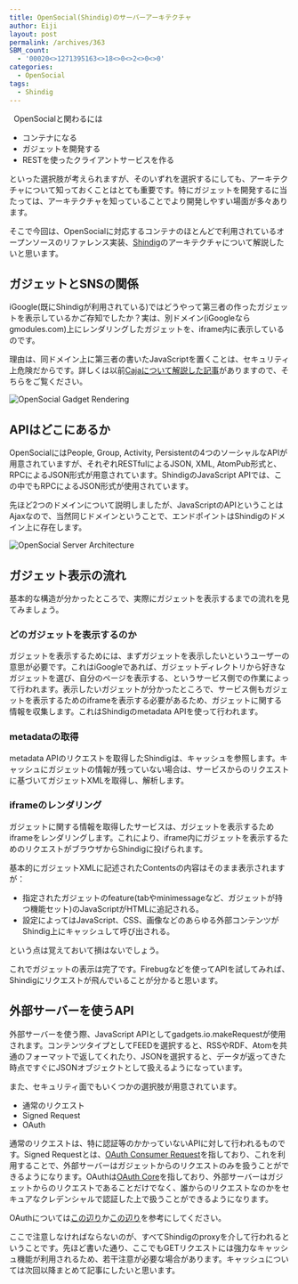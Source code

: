 ```yaml
---
title: OpenSocial(Shindig)のサーバーアーキテクチャ
author: Eiji
layout: post
permalink: /archives/363
SBM_count:
  - '00020<>1271395163<>18<>0<>2<>0<>0'
categories:
  - OpenSocial
tags:
  - Shindig
---
```

<div class="wp_plus_one_button" style="margin: 0 8px 8px 0; float:left; ">
  <g:plusone href="http://devlog.agektmr.com/archives/363" callback="wp_plus_one_handler"></g:plusone>
</div>

OpenSocialと関わるには

*   コンテナになる
*   ガジェットを開発する
*   RESTを使ったクライアントサービスを作る

といった選択肢が考えられますが、そのいずれを選択するにしても、アーキテクチャについて知っておくことはとても重要です。特にガジェットを開発するに当たっては、アーキテクチャを知っていることでより開発しやすい場面が多々あります。

そこで今回は、OpenSocialに対応するコンテナのほとんどで利用されているオープンソースのリファレンス実装、<a href="http://incubator.apache.org/shindig/" target="_blank">Shindig</a>のアーキテクチャについて解説したいと思います。

## ガジェットとSNSの関係

iGoogle(既にShindigが利用されている)ではどうやって第三者の作ったガジェットを表示しているかご存知でしたか？実は、別ドメイン(iGoogleならgmodules.com)上にレンダリングしたガジェットを、iframe内に表示しているのです。

理由は、同ドメイン上に第三者の書いたJavaScriptを置くことは、セキュリティ上危険だからです。詳しくは以前[Cajaについて解説した記事][1]がありますので、そちらをご覧ください。

![OpenSocial Gadget Rendering][2]

## APIはどこにあるか

OpenSocialにはPeople, Group, Activity, Persistentの4つのソーシャルなAPIが用意されていますが、それぞれRESTfulによるJSON, XML, AtomPub形式と、RPCによるJSON形式が用意されています。ShindigのJavaScript APIでは、この中でもRPCによるJSON形式が使用されています。

先ほど2つのドメインについて説明しましたが、JavaScriptのAPIということはAjaxなので、当然同じドメインということで、エンドポイントはShindigのドメイン上に存在します。

![OpenSocial Server Architecture][3]

## ガジェット表示の流れ

基本的な構造が分かったところで、実際にガジェットを表示するまでの流れを見てみましょう。

### どのガジェットを表示するのか

ガジェットを表示するためには、まずガジェットを表示したいというユーザーの意思が必要です。これはiGoogleであれば、ガジェットディレクトリから好きなガジェットを選び、自分のページを表示する、というサービス側での作業によって行われます。表示したいガジェットが分かったところで、サービス側もガジェットを表示するためのiframeを表示する必要があるため、ガジェットに関する情報を収集します。これはShindigのmetadata APIを使って行われます。

### metadataの取得

metadata APIのリクエストを取得したShindigは、キャッシュを参照します。キャッシュにガジェットの情報が残っていない場合は、サービスからのリクエストに基づいてガジェットXMLを取得し、解析します。

### iframeのレンダリング

ガジェットに関する情報を取得したサービスは、ガジェットを表示するためiframeをレンダリングします。これにより、iframe内にガジェットを表示するためのリクエストがブラウザからShindigに投げられます。

基本的にガジェットXMLに記述されたContentsの内容はそのまま表示されますが：

*   指定されたガジェットのfeature(tabやminimessageなど、ガジェットが持つ機能セット)のJavaScriptがHTMLに追記される。
*   設定によってはJavaScript、CSS、画像などのあらゆる外部コンテンツがShindig上にキャッシュして呼び出される。

という点は覚えておいて損はないでしょう。

これでガジェットの表示は完了です。Firebugなどを使ってAPIを試してみれば、Shindigにリクエストが飛んでいることが分かると思います。

## 外部サーバーを使うAPI

外部サーバーを使う際、JavaScript APIとしてgadgets.io.makeRequestが使用されます。コンテンツタイプとしてFEEDを選択すると、RSSやRDF、Atomを共通のフォーマットで返してくれたり、JSONを選択すると、データが返ってきた時点ですぐにJSONオブジェクトとして扱えるようになっています。

また、セキュリティ面でもいくつかの選択肢が用意されています。

*   通常のリクエスト
*   Signed Request
*   OAuth

通常のリクエストは、特に認証等のかかっていないAPIに対して行われるものです。Signed Requestとは、<a target="_blank" href="http://oauth.googlecode.com/svn/spec/ext/consumer_request/1.0/drafts/1/spec.htm">OAuth Consumer Request</a>を指しており、これを利用することで、外部サーバーはガジェットからのリクエストのみを扱うことができるようになります。OAuthは<a target="_blank" href="http://oauth.net/core/1.0/">OAuth Core</a>を指しており、外部サーバーはガジェットからのリクエストであることだけでなく、誰からのリクエストなのかをセキュアなクレデンシャルで認証した上で扱うことができるようになります。

OAuthについては[この辺り][4]か[この辺り][5]を参考にしてください。

ここで注意しなければならないのが、すべてShindigのproxyを介して行われるということです。先ほど書いた通り、ここでもGETリクエストには強力なキャッシュ機能が利用されるため、若干注意が必要な場合があります。キャッシュについては次回以降まとめて記事にしたいと思います。

 [1]: http://devlog.agektmr.com/archives/49
 [2]: /wp-content/uploads/2009/01/e38394e382afe38381e383a3-6.png
 [3]: /wp-content/uploads/2009/01/e38394e382afe38381e383a3-7.png
 [4]: http://devlog.agektmr.com/archives/79
 [5]: http://devlog.agektmr.com/archives/174
